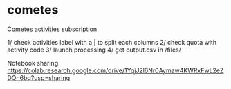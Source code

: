 # cometes
Cometes activities subscription

1/ check activities label with a | to split each columns
2/ check quota with activity code
3/ launch processing
4/ get output.csv in /files/

Notebook sharing: https://colab.research.google.com/drive/1YqjJ2l6Nr0Aymaw4KWRxFwL2eZDQn6bq?usp=sharing
